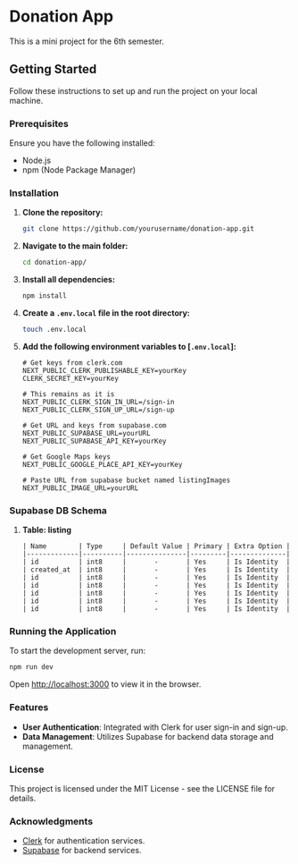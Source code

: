 # Donation App

This is a mini project for the 6th semester.

## Getting Started

Follow these instructions to set up and run the project on your local machine.

### Prerequisites

Ensure you have the following installed:

- Node.js
- npm (Node Package Manager)

### Installation

1. **Clone the repository:**

   ```bash
   git clone https://github.com/yourusername/donation-app.git
   ```

2. **Navigate to the main folder:**

   ```bash
   cd donation-app/
   ```

3. **Install all dependencies:**

   ```bash
   npm install
   ```

4. **Create a `.env.local` file in the root directory:**

   ```bash
   touch .env.local
   ```

5. **Add the following environment variables to [`.env.local`]:**

   ```env
   # Get keys from clerk.com
   NEXT_PUBLIC_CLERK_PUBLISHABLE_KEY=yourKey
   CLERK_SECRET_KEY=yourKey

   # This remains as it is
   NEXT_PUBLIC_CLERK_SIGN_IN_URL=/sign-in
   NEXT_PUBLIC_CLERK_SIGN_UP_URL=/sign-up

   # Get URL and keys from supabase.com
   NEXT_PUBLIC_SUPABASE_URL=yourURL
   NEXT_PUBLIC_SUPABASE_API_KEY=yourKey

   # Get Google Maps keys
   NEXT_PUBLIC_GOOGLE_PLACE_API_KEY=yourKey

   # Paste URL from supabase bucket named listingImages
   NEXT_PUBLIC_IMAGE_URL=yourURL
   ```

### Supabase DB Schema

1. **Table: listing**
   ```
   | Name        | Type     | Default Value | Primary | Extra Option |
   |-------------|----------|---------------|---------|--------------|
   | id          | int8     |       -       | Yes     | Is Identity  |
   | created_at  | int8     |       -       | Yes     | Is Identity  |
   | id          | int8     |       -       | Yes     | Is Identity  |
   | id          | int8     |       -       | Yes     | Is Identity  |
   | id          | int8     |       -       | Yes     | Is Identity  |
   | id          | int8     |       -       | Yes     | Is Identity  |
   | id          | int8     |       -       | Yes     | Is Identity  |
   
   ```

### Running the Application

To start the development server, run:

```bash
npm run dev
```

Open [http://localhost:3000](http://localhost:3000) to view it in the browser.

### Features

- **User Authentication**: Integrated with Clerk for user sign-in and sign-up.
- **Data Management**: Utilizes Supabase for backend data storage and management.

### License

This project is licensed under the MIT License - see the LICENSE file for details.

### Acknowledgments

- [Clerk](https://clerk.com) for authentication services.
- [Supabase](https://supabase.com) for backend services.
